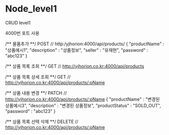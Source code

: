 # Node_level1
CRUD level1

4000번 포트 사용

/** 물품추가 **/
POST // http:/yjhorion:4000/api/products/
{
	"productName" : "상품예시1",
	"description" : "상품정보",
	"seller" : "유재현",
	"password" : "abc123"
}

/** 상품 목록 조회 **/
GET // http://yjhorion.co.kr:4000/api/products

/** 상품 목록 상세 조회 **/
GET // http://yjhorion.co.kr:4000/api/products/:pName

/** 상품 내용 변경 **/
PATCH // http://yjhorion.co.kr:4000/api/products/:pName
{
	"productName" : "변경된 상품예시3",
	"description" : "변경된 상품정보",
	"productStatus" : "SOLD_OUT",
	"password" : "abc123"
}

/** 상품 목록 선택 삭제 **/
DELETE // http://yjhorion.co.kr:4000/api/products/:pName
